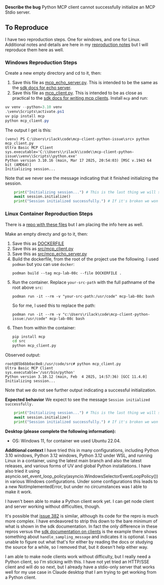 **Describe the bug**
Python MCP client cannot successfully initialize an MCP Stdio server.

## To Reproduce
I have two reproduction steps.  One for windows, and one for Linux.  Additional notes and details are here in my [reproduction notes](https://github.com/unoti/mcp-client-python-issue/tree/main) but I will reproduce them here as well.

### Windows Reproduction Steps
Create a new empty directory and cd to it, then:
1. Save this file as [mcp_echo_server.py](https://github.com/unoti/mcp-client-python-issue/blob/main/src/mcp_echo_server.py). This is intended to be the same as the [sdk docs  for echo server](https://github.com/modelcontextprotocol/python-sdk?tab=readme-ov-file#echo-server).
2. Save this file as [mcp_client.py](https://github.com/unoti/mcp-client-python-issue/blob/main/src/mcp_client.py). This is intended to be as close as practical to the [sdk docs for writing mcp clients](https://github.com/modelcontextprotocol/python-sdk?tab=readme-ov-file#writing-mcp-clients).
Install `mcp` and run:
```Powershell
uv venv --python=3.10 venv
.\venv\Scripts\activate.ps1
uv pip install mcp
python mcp_client.py
```
The output I get is this:
```
(venv) PS C:\Users\rilack\code\mcp-client-python-issue\src> python mcp_client.py
Ultra Basic MCP Client
sys.executable='C:\\Users\\rilack\\code\\mcp-client-python-issue\\venv\\Scripts\\python.exe'
Python version 3.10.16 (main, Mar 17 2025, 20:54:03) [MSC v.1943 64 bit (AMD64)]
Initializing session...
```
Note that we never see the message indicating that it finished initializing the session.
```python
    print("Initializing session...") # This is the last thing we will see.
    await session.initialize()
    print("Session initialized successfully.") # If it's broken we won't see this.
```

### Linux Container Reproduction Steps
There is a [repo with these files](https://github.com/unoti/mcp-client-python-issue/blob/main/README.md) but I am placing the info here as well.

Make an empty directy and go to it, then:
1. Save this as [DOCKERFILE](https://github.com/unoti/mcp-client-python-issue/blob/main/DOCKERFILE)
2. Save this as [src/mcp_client.py](https://github.com/unoti/mcp-client-python-issue/blob/main/src/mcp_client.py)
3. Save this as [src/mcp_echo_server.py](https://github.com/unoti/mcp-client-python-issue/blob/main/src/mcp_echo_server.py)
4. Build the dockerfile, from the root of the project use the following. I used `podman` but you can use `docker`:
    ```
    podman build --tag mcp-lab-08c --file DOCKERFILE .
    ```
5. Run the container.  Replace `your-src-path` with the full pathname of the root above `src`:
    ```
    podman run -it --rm -v "your-src-path:/usr/code" mcp-lab-08c bash
    ```
    So for me, I used this to replace the path:
    ```
    podman run -it --rm -v "c:\Users\rilack\code\mcp-client-python-issue:/usr/code" mcp-lab-08c bash
    ```
6. Then from within the container:
    ```bash
    pip install mcp
    cd src
    python mcp_client.py
    ```
Observed output:
```
root@85b6bb0ac0e8:/usr/code/src# python mcp_client.py
Ultra Basic MCP Client
sys.executable='/usr/bin/python'
Python version 3.10.12 (main, Feb  4 2025, 14:57:36) [GCC 11.4.0]
Initializing session...
```
Note that we do not see further output indicating a successful initialization.

**Expected behavior**
We expect to see the message `Session initialized successfully.`
```python
    print("Initializing session...") # This is the last thing we will see.
    await session.initialize()
    print("Session initialized successfully.") # If it's broken we won't see this.
```

**Desktop (please complete the following information):**
 - OS: Windows 11, for container we used Ubuntu 22.04.

**Additional context**
I have tried this in many configurations, including Python 3.10 windows, Python 3.12 windows, Python 3.12 under WSL, and running Linux in a container, using the latest main branch and also the latest releases, and various forms of UV and global Python installations. I have also tried it using asyncio.set_event_loop_policy(asyncio.WindowsSelectorEventLoopPolicy()) in various Windows configurations. Under some configurations this leads to a new NotImplementedError, but under no circumstances was I able to make it work.

I haven't been able to make a Python client work yet. I can get node client and server working without difficulties, though.

It's possible that [issue 382](https://github.com/modelcontextprotocol/python-sdk/issues/382) is similar, although its
code for the repro is much more complex.  I have endeavored to strip this down to the bare minimum of what is shown
in the sdk documentation.  In fact the only difference in these repros versus the [sdk documentation on clients](https://github.com/modelcontextprotocol/python-sdk?tab=readme-ov-file#writing-mcp-clients) is the example there shows something about `handle_sampling_message` and indicates it is optional. I was unable to figure out what that's for either by reading the docs or
studying the source for a while, so I removed that, but it doesn't help either way.

I am able to make node clients work without difficulty, but I really need a Python client, so I'm sticking with this.
I have not yet tried an HTTP/SSE client and will do so next, but I already have a stdio-only server that works
well for my use case in Claude desktop that I am trying to get working from a Python client.


